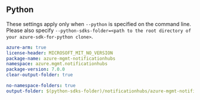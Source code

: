 ## Python

These settings apply only when `--python` is specified on the command line.
Please also specify `--python-sdks-folder=<path to the root directory of your azure-sdk-for-python clone>`.


``` yaml $(python)
azure-arm: true
license-header: MICROSOFT_MIT_NO_VERSION
package-name: azure-mgmt-notificationhubs
namespace: azure.mgmt.notificationhubs
package-version: 7.0.0
clear-output-folder: true
```

``` yaml $(python)
no-namespace-folders: true
output-folder: $(python-sdks-folder)/notificationhubs/azure-mgmt-notificationhubs/azure/mgmt/notificationhubs
```

